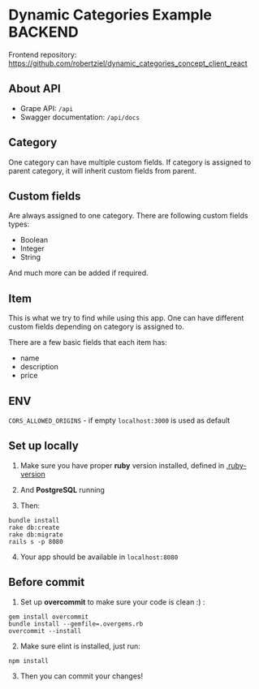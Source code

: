 # Dynamic Categories Example BACKEND

Frontend repository: https://github.com/robertziel/dynamic_categories_concept_client_react

## About API

* Grape API: `/api`
* Swagger documentation: `/api/docs`

## Category

One category can have multiple custom fields.
If category is assigned to parent category, it will inherit custom fields from parent.

## Custom fields

Are always assigned to one category.
There are following custom fields types:

* Boolean
* Integer
* String

And much more can be added if required.

## Item

This is what we try to find while using this app.
One can have different custom fields depending on category is assigned to.

There are a few basic fields that each item has:

* name
* description
* price

## ENV
`CORS_ALLOWED_ORIGINS` - if empty `localhost:3000` is used as default

## Set up locally

1. Make sure you have proper **ruby** version installed, defined in [.ruby-version](.ruby-version)

2. And **PostgreSQL** running

3. Then:
  ```
  bundle install
  rake db:create
  rake db:migrate
  rails s -p 8080
  ```

4. Your app should be available in `localhost:8080`

## Before commit

1. Set up **overcommit** to make sure your code is clean :) :

  ```
  gem install overcommit
  bundle install --gemfile=.overgems.rb
  overcommit --install
  ```

2. Make sure elint is installed, just run:
  ```
  npm install
  ```

3. Then you can commit your changes!
